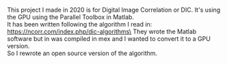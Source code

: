 This project I made in 2020 is for Digital Image Correlation or DIC. It's using the GPU using the Parallel Toolbox in Matlab.\
It has been written following the algorithm I read in: https://ncorr.com/index.php/dic-algorithms\
They wrote the Matlab software but in was compiled in mex and I wanted to convert it to a GPU version.\
So I rewrote an open source version of the algorithm.
